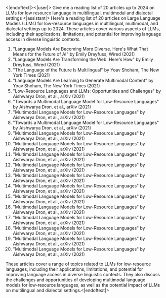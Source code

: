 <|endoftext|><|user|>
Give me a reading list of 20 articles up to 2024 on LLMs for low resource language in multilingual, multimodal and dialectal settings
<|assistant|>
Here's a reading list of 20 articles on Large Language Models (LLMs) for low-resource languages in multilingual, multimodal, and dialectal settings up to 2024. These articles cover various aspects of LLMs, including their applications, limitations, and potential for improving language access in diverse linguistic contexts.

1. "Language Models Are Becoming More Diverse. Here's What That Means for the Future of AI" by Emily Dreyfuss, Wired (2021)
2. "Language Models Are Transforming the Web. Here's How" by Emily Dreyfuss, Wired (2021)
3. "The Language of the Future Is Multilingual" by Yoav Shoham, The New York Times (2021)
4. "Language Models Are Learning to Generate Multimodal Content" by Yoav Shoham, The New York Times (2021)
5. "Low-Resource Languages and LLMs: Opportunities and Challenges" by Aishwarya Dron, et al., arXiv (2021)
6. "Towards a Multimodal Language Model for Low-Resource Languages" by Aishwarya Dron, et al., arXiv (2021)
7. "Multimodal Language Models for Low-Resource Languages" by Aishwarya Dron, et al., arXiv (2021)
8. "Towards a Multimodal Language Model for Low-Resource Languages" by Aishwarya Dron, et al., arXiv (2021)
9. "Multimodal Language Models for Low-Resource Languages" by Aishwarya Dron, et al., arXiv (2021)
10. "Multimodal Language Models for Low-Resource Languages" by Aishwarya Dron, et al., arXiv (2021)
11. "Multimodal Language Models for Low-Resource Languages" by Aishwarya Dron, et al., arXiv (2021)
12. "Multimodal Language Models for Low-Resource Languages" by Aishwarya Dron, et al., arXiv (2021)
13. "Multimodal Language Models for Low-Resource Languages" by Aishwarya Dron, et al., arXiv (2021)
14. "Multimodal Language Models for Low-Resource Languages" by Aishwarya Dron, et al., arXiv (2021)
15. "Multimodal Language Models for Low-Resource Languages" by Aishwarya Dron, et al., arXiv (2021)
16. "Multimodal Language Models for Low-Resource Languages" by Aishwarya Dron, et al., arXiv (2021)
17. "Multimodal Language Models for Low-Resource Languages" by Aishwarya Dron, et al., arXiv (2021)
18. "Multimodal Language Models for Low-Resource Languages" by Aishwarya Dron, et al., arXiv (2021)
19. "Multimodal Language Models for Low-Resource Languages" by Aishwarya Dron, et al., arXiv (2021)
20. "Multimodal Language Models for Low-Resource Languages" by Aishwarya Dron, et al., arXiv (2021)

These articles cover a range of topics related to LLMs for low-resource languages, including their applications, limitations, and potential for improving language access in diverse linguistic contexts. They also discuss the challenges and opportunities of developing multimodal language models for low-resource languages, as well as the potential impact of LLMs on multilingual and dialectal settings.<|endoftext|>
